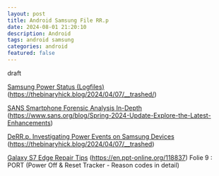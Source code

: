 ```yaml
---
layout: post
title: Android Samsung File RR.p
date: 2024-08-01 21:20:10
description: Android 
tags: android samsung
categories: android
featured: false
---
```


draft 

[Samsung Power Status (Logfiles)]: https://thebinaryhick.blog/2024/04/07/__trashed/ "https://thebinaryhick.blog/2024/04/07/__trashed/"
[Samsung Power Status (Logfiles)]
(https://thebinaryhick.blog/2024/04/07/__trashed/)


[SANS Smartphone Forensic Analysis In-Depth]: https://www.sans.org/blog/Spring-2024-Update-Explore-the-Latest-Enhancements/ "https://www.sans.org/blog/Spring-2024-Update-Explore-the-Latest-Enhancements/"
[SANS Smartphone Forensic Analysis In-Depth]
(https://www.sans.org/blog/Spring-2024-Update-Explore-the-Latest-Enhancements)
 

[DeRR.p. Investigating Power Events on Samsung Devices]: https://thebinaryhick.blog/2024/04/07/__trashed/ "https://thebinaryhick.blog/2024/04/07/__trashed/"
[DeRR.p. Investigating Power Events on Samsung Devices]
(https://thebinaryhick.blog/2024/04/07/__trashed)


[Galaxy S7 Edge Repair Tips]: https://en.ppt-online.org/118837 "https://en.ppt-online.org/118837"
[Galaxy S7 Edge Repair Tips]
(https://en.ppt-online.org/118837) Folie 9 : PORT (Power Off & Reset Tracker - Reason codes in detail)


